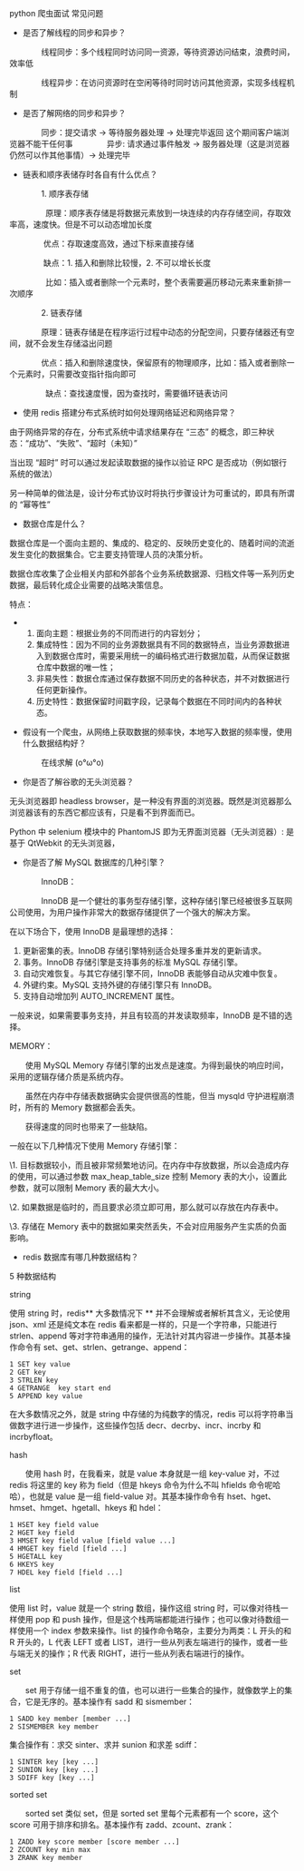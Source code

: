 python 爬虫面试 常见问题

- 是否了解线程的同步和异步？

　　　　线程同步：多个线程同时访问同一资源，等待资源访问结束，浪费时间，效率低   

　　　　线程异步：在访问资源时在空闲等待时同时访问其他资源，实现多线程机制

- 是否了解网络的同步和异步？

　　　　同步：提交请求 -> 等待服务器处理 -> 处理完毕返回 这个期间客户端浏览器不能干任何事 
　　　　异步: 请求通过事件触发 -> 服务器处理（这是浏览器仍然可以作其他事情）-> 处理完毕 

- 链表和顺序表储存时各自有什么优点？

　　　　1. 顺序表存储

​    　　　　 原理：顺序表存储是将数据元素放到一块连续的内存存储空间，存取效率高，速度快。但是不可以动态增加长度

​     　　　　优点：存取速度高效，通过下标来直接存储

​     　　　　缺点：1. 插入和删除比较慢，2. 不可以增长长度    

​               　　　　 比如：插入或者删除一个元素时，整个表需要遍历移动元素来重新排一次顺序

　　　　2. 链表存储

​      　　　　原理：链表存储是在程序运行过程中动态的分配空间，只要存储器还有空间，就不会发生存储溢出问题

​     　　　　优点：插入和删除速度快，保留原有的物理顺序，比如：插入或者删除一个元素时，只需要改变指针指向即可

​    　　　　 缺点：查找速度慢，因为查找时，需要循环链表访问

- 使用 redis 搭建分布式系统时如何处理网络延迟和网络异常？　　

由于网络异常的存在，分布式系统中请求结果存在 “三态” 的概念，即三种状态：“成功”、“失败”、“超时（未知）”

当出现 “超时” 时可以通过发起读取数据的操作以验证 RPC 是否成功（例如银行系统的做法）

另一种简单的做法是，设计分布式协议时将执行步骤设计为可重试的，即具有所谓的 “幂等性”

- 数据仓库是什么？

数据仓库是一个面向主题的、集成的、稳定的、反映历史变化的、随着时间的流逝发生变化的数据集合。它主要支持管理人员的决策分析。

数据仓库收集了企业相关内部和外部各个业务系统数据源、归档文件等一系列历史数据，最后转化成企业需要的战略决策信息。

特点：

- 1. 面向主题：根据业务的不同而进行的内容划分；
  2. 集成特性：因为不同的业务源数据具有不同的数据特点，当业务源数据进入到数据仓库时，需要采用统一的编码格式进行数据加载，从而保证数据仓库中数据的唯一性；
  3. 非易失性：数据仓库通过保存数据不同历史的各种状态，并不对数据进行任何更新操作。
  4. 历史特性：数据保留时间戳字段，记录每个数据在不同时间内的各种状态。

- 假设有一个爬虫，从网络上获取数据的频率快，本地写入数据的频率慢，使用什么数据结构好？

　　　　在线求解 (o°ω°o)

- 你是否了解谷歌的无头浏览器？

无头浏览器即 headless browser，是一种没有界面的浏览器。既然是浏览器那么浏览器该有的东西它都应该有，只是看不到界面而已。

Python 中 selenium 模块中的 PhantomJS 即为无界面浏览器（无头浏览器）: 是基于 QtWebkit 的无头浏览器，

- 你是否了解 MySQL 数据库的几种引擎？

　　　　InnoDB：

　　　　InnoDB 是一个健壮的事务型存储引擎，这种存储引擎已经被很多互联网公司使用，为用户操作非常大的数据存储提供了一个强大的解决方案。

在以下场合下，使用 InnoDB 是最理想的选择：

1. 更新密集的表。InnoDB 存储引擎特别适合处理多重并发的更新请求。
2. 事务。InnoDB 存储引擎是支持事务的标准 MySQL 存储引擎。
3. 自动灾难恢复。与其它存储引擎不同，InnoDB 表能够自动从灾难中恢复。
4. 外键约束。MySQL 支持外键的存储引擎只有 InnoDB。
5. 支持自动增加列 AUTO_INCREMENT 属性。

一般来说，如果需要事务支持，并且有较高的并发读取频率，InnoDB 是不错的选择。

MEMORY：

　　使用 MySQL Memory 存储引擎的出发点是速度。为得到最快的响应时间，采用的逻辑存储介质是系统内存。

　　虽然在内存中存储表数据确实会提供很高的性能，但当 mysqld 守护进程崩溃时，所有的 Memory 数据都会丢失。

　　获得速度的同时也带来了一些缺陷。　　

一般在以下几种情况下使用 Memory 存储引擎：

\1. 目标数据较小，而且被非常频繁地访问。在内存中存放数据，所以会造成内存的使用，可以通过参数 max_heap_table_size 控制 Memory 表的大小，设置此参数，就可以限制 Memory 表的最大大小。

\2. 如果数据是临时的，而且要求必须立即可用，那么就可以存放在内存表中。

\3. 存储在 Memory 表中的数据如果突然丢失，不会对应用服务产生实质的负面影响。

- redis 数据库有哪几种数据结构？

5 种数据结构

string  

使用 string 时，redis** 大多数情况下 ** 并不会理解或者解析其含义，无论使用 json、xml 还是纯文本在 redis 看来都是一样的，只是一个字符串，只能进行 strlen、append 等对字符串通用的操作，无法针对其内容进一步操作。其基本操作命令有 set、get、strlen、getrange、append：

```
1 SET key value
2 GET key
3 STRLEN key
4 GETRANGE  key start end
5 APPEND key value
```

在大多数情况之外，就是 string 中存储的为纯数字的情况，redis 可以将字符串当做数字进行进一步操作，这些操作包括 decr、decrby、incr、incrby 和 incrbyfloat。

hash

　　使用 hash 时，在我看来，就是 value 本身就是一组 key-value 对，不过 redis 将这里的 key 称为 field（但是 hkeys 命令为什么不叫 hfields 命令呢哈哈），也就是 value 是一组 field-value 对。其基本操作命令有 hset、hget、hmset、hmget、hgetall、hkeys 和 hdel：

```
1 HSET key field value
2 HGET key field
3 HMSET key field value [field value ...]
4 HMGET key field [field ...]
5 HGETALL key
6 HKEYS key
7 HDEL key field [field ...]
```

list

使用 list 时，value 就是一个 string 数组，操作这组 string 时，可以像对待栈一样使用 pop 和 push 操作，但是这个栈两端都能进行操作；也可以像对待数组一样使用一个 index 参数来操作。list 的操作命令略杂，主要分为两类：L 开头的和 R 开头的，L 代表 LEFT 或者 LIST，进行一些从列表左端进行的操作，或者一些与端无关的操作；R 代表 RIGHT，进行一些从列表右端进行的操作。  

set

　　set 用于存储一组不重复的值，也可以进行一些集合的操作，就像数学上的集合，它是无序的。基本操作有 sadd 和 sismember：

```
1 SADD key member [member ...]
2 SISMEMBER key member
```

集合操作有：求交 sinter、求并 sunion 和求差 sdiff：

```
1 SINTER key [key ...]
2 SUNION key [key ...]
3 SDIFF key [key ...]
```

sorted set

　　sorted set 类似 set，但是 sorted set 里每个元素都有一个 score，这个 score 可用于排序和排名。基本操作有 zadd、zcount、zrank： 

```
1 ZADD key score member [score member ...]
2 ZCOUNT key min max
3 ZRANK key member
```